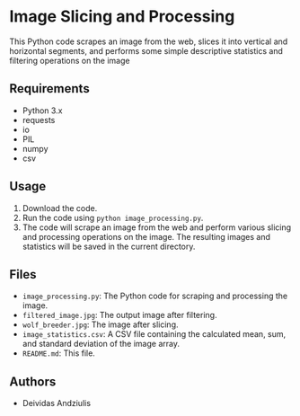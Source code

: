# Image Slicing and Processing

This Python code scrapes an image from the web, slices it into vertical and horizontal segments, and performs some simple descriptive statistics and filtering operations on the image

## Requirements

- Python 3.x
- requests
- io
- PIL
- numpy
- csv

## Usage

1. Download the code.
2. Run the code using `python image_processing.py`.
3. The code will scrape an image from the web and perform various slicing and processing operations on the image. The resulting images and statistics will be saved in the current directory.

## Files

- `image_processing.py`: The Python code for scraping and processing the image.
- `filtered_image.jpg`: The output image after filtering.
- `wolf_breeder.jpg`: The image after slicing.
- `image_statistics.csv`: A CSV file containing the calculated mean, sum, and standard deviation of the image array.
- `README.md`: This file.

## Authors

- Deividas Andziulis
